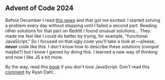## Advent of Code 2024

Before December I read [this news](https://deno.com/blog/advent-of-code-2024) and that got me excited.
I started solving a problem every day without stopping until I failed a second part.
Reading other solutions for that part on Reddit I found unusual solutions...
They made me feel like I could do better by trying, for example, "functional JavaScript."
So I focused on that ugly code you'll take a look at —please, __never__ code like this.
I don't know how to describe these solutions (_compat_ maybe?) but I know I gained by doing this.
I learned a new way of thinking and now I like JS a bit more.

By the way, read this [book](https://www.crockford.com/image/howjsworks.pdf) if you don't love JavaScript.
Don't read this [comment](https://gist.github.com/cookrn/4015437) by Ryan Dahl...
